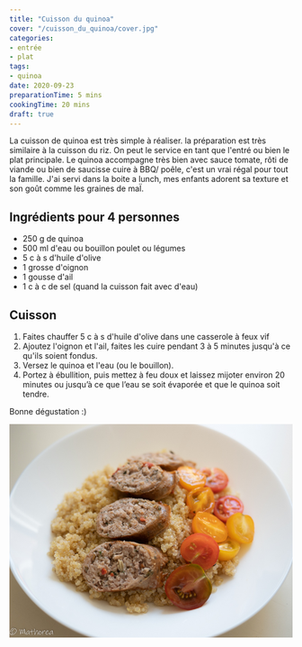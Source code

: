 ```yaml
---
title: "Cuisson du quinoa"
cover: "/cuisson_du_quinoa/cover.jpg"
categories:
- entrée
- plat
tags:
- quinoa
date: 2020-09-23
preparationTime: 5 mins
cookingTime: 20 mins
draft: true
---
```

La cuisson de quinoa est très simple à réaliser. la préparation est très similaire à la cuisson du riz. On peut le service en tant que l'entré ou bien le plat principale.
Le quinoa accompagne très bien avec sauce tomate, rôti de viande ou bien de saucisse cuire à BBQ/ poêle, c'est un vrai régal pour tout la famille.
J'ai servi dans la boite a lunch, mes enfants adorent sa texture et son goût comme les graines de maÏ.
 
<!--more--> 

## Ingrédients pour 4 personnes

- 250 g de quinoa 
- 500 ml d'eau ou bouillon poulet ou légumes
- 5 c à s d'huile d'olive
- 1 grosse d'oignon
- 1 gousse d'ail
- 1 c à c de sel (quand la cuisson fait avec d'eau) 

 
## Cuisson ##

1. Faites chauffer 5 c à s d'huile d'olive dans une casserole à feux vif
2. Ajoutez l'oignon et l'ail, faites les cuire pendant 3 à 5 minutes jusqu'à ce qu'ils soient fondus.
3. Versez le quinoa et l'eau (ou le bouillon).
4. Portez à ébullition, puis mettez à feu doux et laissez mijoter environ 20 minutes ou jusqu’à ce que l’eau se soit évaporée et que le quinoa soit tendre.

Bonne dégustation :)

![resultat](cover.jpg)